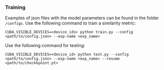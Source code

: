 ### Training

Examples of json files with the model parameters can be found in the folder `/configs`. Use the following command to train a similarity metric:
```
CUDA_VISIBLE_DEVICES=<device_ids> python train.py --config <path/to/config.json> --exp-name <exp_name>
```

Use the following command for testing:
```
CUDA_VISIBLE_DEVICES=<device_id> python test.py --config <path/to/config.json> --exp-name <exp_name> --resume <path/to/checkkpoint.pt>
```
